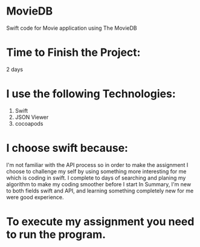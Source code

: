 # MovieDB
Swift code for Movie application using The MovieDB




# Time to Finish the Project:
2 days



# I use the following Technologies: 
1. Swift
2. JSON Viewer
3. cocoapods




# I choose swift because:
I'm not familiar with the API process so in order to make the assignment I choose to challenge my self by using something more interesting for me which is coding in swift. I complete to days of searching and planing my algorithm to make my coding smoother before I start In Summary, I'm new to both fields swift and API, and learning something completely new for me were good experience.


# To execute my assignment you need to run the program.
